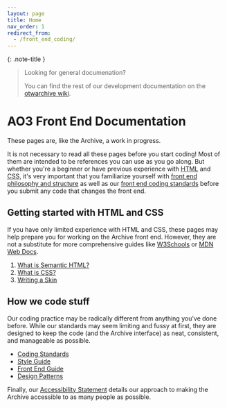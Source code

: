 ```yaml
---
layout: page
title: Home
nav_order: 1
redirect_from:
  - /front_end_coding/
---
```

{: .note-title }
> Looking for general documenation?
>
> You can find the rest of our development documentation on the [otwarchive wiki](https://github.com/otwcode/otwarchive/wiki).

# AO3 Front End Documentation

These pages are, like the Archive, a work in progress.

It is not necessary to read all these pages before you start coding! Most of them are intended to be references you can use as you go along. But whether you're a beginner or have previous experience with <abbr title="HyperText Markup Language">HTML</abbr> and <abbr title="Cascading Style Sheets">CSS</abbr>, it's very important that you familiarize yourself with [front end philosophy and structure](/docs/front-end-user-guide) as well as our [front end coding standards](/docs/coding-standards) before you submit any code that changes the front end.

## Getting started with HTML and CSS

If you have only limited experience with HTML and CSS, these pages may help prepare you for working on the Archive front end. However, they are not a substitute for more comprehensive guides like [W3Schools](https://www.w3schools.com) or [MDN Web Docs](https://developer.mozilla.org/en-US/docs/Web).

1.  [What is Semantic HTML?](/docs/basics/semantic-html)
2.  [What is CSS?](/docs/basics/css)
3.  [Writing a Skin](/docs/basics/writing-a-skin)

## How we code stuff

Our coding practice may be radically different from anything you've done before. While our standards may seem limiting and fussy at first, they are designed to keep the code (and the Archive interface) as neat, consistent, and manageable as possible.

* [Coding Standards](/docs/coding-standards)
* [Style Guide](/docs/style-guide)
* [Front End Guide](/docs/front-end-user-guide)
* [Design Patterns](/docs/patterns)

Finally, our [Accessibility Statement](/docs/accessibility-statement) details our approach to making the Archive accessible to as many people as possible.
